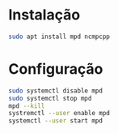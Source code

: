 # Instalação
```bash
sudo apt install mpd ncmpcpp
```

# Configuração
```bash
sudo systemctl disable mpd
sudo systemctl stop mpd
mpd --kill
systremctl --user enable mpd
systemctl --user start mpd
```
